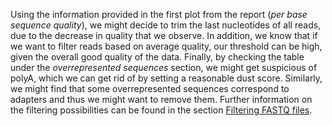 Using the information provided in the first plot from the report (*per base sequence quality*), we might decide to trim the last nucleotides of all reads, due to the decrease in quality that we observe. In addition, we know that if we want to filter reads based on average quality, our threshold can be high, given the overall good quality of the data. Finally, by checking the table under the *overrepresented sequences* section, we might get suspicious of polyA, which we can get rid of by setting a reasonable dust score. Similarly, we might find that some overrepresented sequences correspond to adapters and thus we might want to remove them. Further information on the filtering possibilities can be found in the section [Filtering FASTQ files](../doc/13.filtering_fastq.md).

